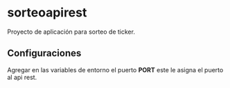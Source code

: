 # **sorteoapirest**

Proyecto de aplicación para sorteo de ticker.

## **Configuraciones**

Agregar en las variables de entorno el puerto **PORT** este le asigna el puerto al api rest.

